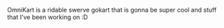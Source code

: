 OmniKart is a ridable swerve gokart that is gonna be super cool and stuff that I've been working on :D
